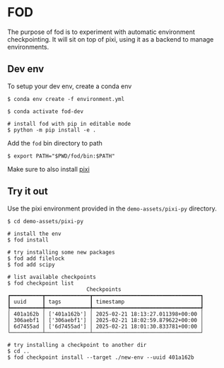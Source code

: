 # FOD

The purpose of fod is to experiment with automatic environment
checkpointing. It will sit on top of pixi, using it as a backend
to manage environments.

## Dev env

To setup your dev env, create a conda env

```
$ conda env create -f environment.yml 

$ conda activate fod-dev

# install fod with pip in editable mode
$ python -m pip install -e .
```

Add the `fod` bin directory to path
```
$ export PATH="$PWD/fod/bin:$PATH"
```

Make sure to also install [pixi](https://pixi.sh/)

## Try it out

Use the pixi environment provided in the `demo-assets/pixi-py` directory.

```
$ cd demo-assets/pixi-py

# install the env
$ fod install

# try installing some new packages
$ fod add filelock
$ fod add scipy

# list available checkpoints
$ fod checkpoint list
                         Checkpoints                          
┏━━━━━━━━━━┳━━━━━━━━━━━━━━┳━━━━━━━━━━━━━━━━━━━━━━━━━━━━━━━━━━┓
┃ uuid     ┃ tags         ┃ timestamp                        ┃
┡━━━━━━━━━━╇━━━━━━━━━━━━━━╇━━━━━━━━━━━━━━━━━━━━━━━━━━━━━━━━━━┩
│ 401a162b │ ['401a162b'] │ 2025-02-21 18:13:27.011398+00:00 │
│ 306aebf1 │ ['306aebf1'] │ 2025-02-21 18:02:59.879622+00:00 │
│ 6d7455ad │ ['6d7455ad'] │ 2025-02-21 18:01:30.833781+00:00 │
└──────────┴──────────────┴──────────────────────────────────┘

# try installing a checkpoint to another dir
$ cd ..
$ fod checkpoint install --target ./new-env --uuid 401a162b
```

